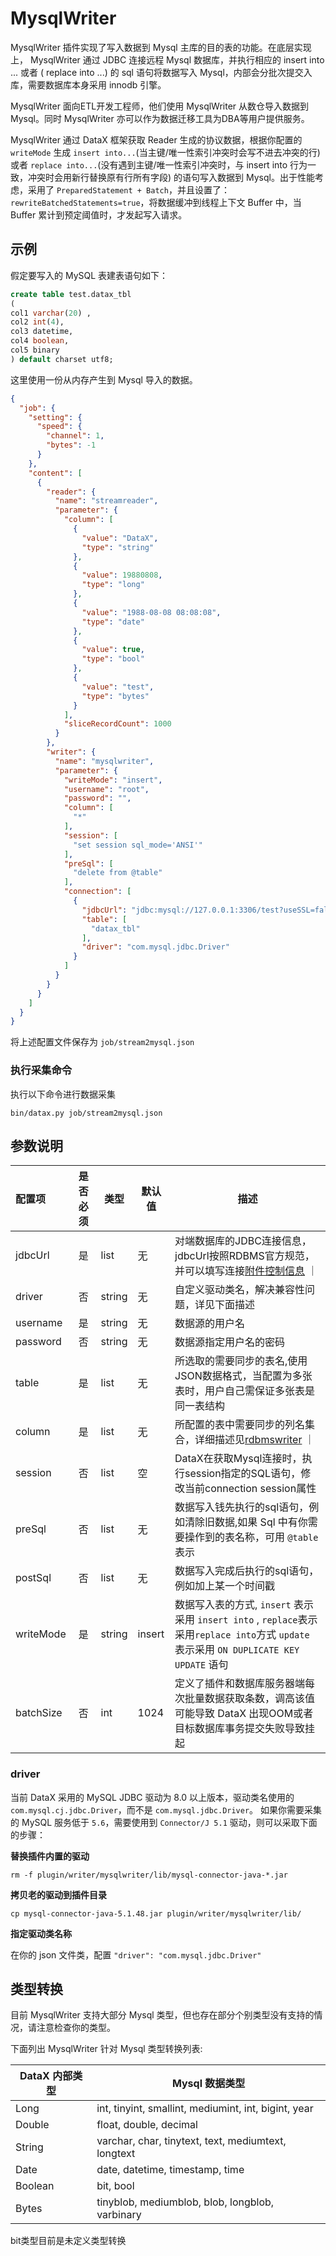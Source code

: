 # MysqlWriter 

MysqlWriter 插件实现了写入数据到 Mysql 主库的目的表的功能。在底层实现上， MysqlWriter 通过 JDBC 连接远程 Mysql 数据库，并执行相应的 insert into ... 或者 ( replace into ...) 的 sql 语句将数据写入 Mysql，内部会分批次提交入库，需要数据库本身采用 innodb 引擎。

MysqlWriter 面向ETL开发工程师，他们使用 MysqlWriter 从数仓导入数据到 Mysql。同时 MysqlWriter 亦可以作为数据迁移工具为DBA等用户提供服务。

MysqlWriter 通过 DataX 框架获取 Reader 生成的协议数据，根据你配置的 `writeMode` 生成 `insert into...`(当主键/唯一性索引冲突时会写不进去冲突的行)
或者 `replace into...`(没有遇到主键/唯一性索引冲突时，与 insert into 行为一致，冲突时会用新行替换原有行所有字段) 的语句写入数据到 Mysql。出于性能考虑，采用了 `PreparedStatement + Batch`，并且设置了：`rewriteBatchedStatements=true`，将数据缓冲到线程上下文 Buffer 中，当 Buffer
累计到预定阈值时，才发起写入请求。

## 示例

假定要写入的 MySQL 表建表语句如下：

```sql
create table test.datax_tbl 
(
col1 varchar(20) ,
col2 int(4),
col3 datetime,
col4 boolean,
col5 binary
) default charset utf8;
```

这里使用一份从内存产生到 Mysql 导入的数据。

```json
{
  "job": {
    "setting": {
      "speed": {
        "channel": 1,
        "bytes": -1
      }
    },
    "content": [
      {
        "reader": {
          "name": "streamreader",
          "parameter": {
            "column": [
              {
                "value": "DataX",
                "type": "string"
              },
              {
                "value": 19880808,
                "type": "long"
              },
              {
                "value": "1988-08-08 08:08:08",
                "type": "date"
              },
              {
                "value": true,
                "type": "bool"
              },
              {
                "value": "test",
                "type": "bytes"
              }
            ],
            "sliceRecordCount": 1000
          }
        },
        "writer": {
          "name": "mysqlwriter",
          "parameter": {
            "writeMode": "insert",
            "username": "root",
            "password": "",
            "column": [
              "*"
            ],
            "session": [
              "set session sql_mode='ANSI'"
            ],
            "preSql": [
              "delete from @table"
            ],
            "connection": [
              {
                "jdbcUrl": "jdbc:mysql://127.0.0.1:3306/test?useSSL=false",
                "table": [
                  "datax_tbl"
                ],
                "driver": "com.mysql.jdbc.Driver"
              }
            ]
          }
        }
      }
    ]
  }
}
```

将上述配置文件保存为  `job/stream2mysql.json`

### 执行采集命令

执行以下命令进行数据采集

```shell
bin/datax.py job/stream2mysql.json
```

## 参数说明

| 配置项          | 是否必须 | 类型  | 默认值 |         描述   |
| :-------------- | :------: | ------ |------------- |-------|
| jdbcUrl         |    是    | list | 无     | 对端数据库的JDBC连接信息，jdbcUrl按照RDBMS官方规范，并可以填写连接[附件控制信息](http://dev.mysql.com/doc/connector-j/en/connector-j-reference-configuration-properties.html) ｜
| driver          |   否     |  string   | 无      | 自定义驱动类名，解决兼容性问题，详见下面描述 |
| username        |    是    | string | 无     | 数据源的用户名 |
| password        |    否    | string | 无     | 数据源指定用户名的密码 |
| table           |    是    | list | 无     | 所选取的需要同步的表名,使用JSON数据格式，当配置为多张表时，用户自己需保证多张表是同一表结构 |
| column          |    是    | list | 无     |  所配置的表中需要同步的列名集合，详细描述见[rdbmswriter](rdbmswriter.md) ｜
| session         | 否      | list | 空  | DataX在获取Mysql连接时，执行session指定的SQL语句，修改当前connection session属性 |
| preSql         |    否    | list  | 无     | 数据写入钱先执行的sql语句，例如清除旧数据,如果 Sql 中有你需要操作到的表名称，可用 `@table` 表示 |
| postSql        |   否      | list | 无    | 数据写入完成后执行的sql语句，例如加上某一个时间戳|
| writeMode       | 是 |     string | insert | 数据写入表的方式, `insert` 表示采用 `insert into` , `replace`表示采用`replace into`方式 `update` 表示采用 `ON DUPLICATE KEY UPDATE` 语句 |
| batchSize       |    否    | int | 1024   | 定义了插件和数据库服务器端每次批量数据获取条数，调高该值可能导致 DataX 出现OOM或者目标数据库事务提交失败导致挂起 |

### driver

当前 DataX 采用的 MySQL JDBC 驱动为 8.0 以上版本，驱动类名使用的 `com.mysql.cj.jdbc.Driver`，而不是 `com.mysql.jdbc.Driver`。
如果你需要采集的 MySQL 服务低于 `5.6`，需要使用到 `Connector/J 5.1` 驱动，则可以采取下面的步骤：

**替换插件内置的驱动**

`rm -f plugin/writer/mysqlwriter/lib/mysql-connector-java-*.jar`

**拷贝老的驱动到插件目录**

`cp mysql-connector-java-5.1.48.jar plugin/writer/mysqlwriter/lib/`

**指定驱动类名称**

在你的 json 文件类，配置 `"driver": "com.mysql.jdbc.Driver"`

## 类型转换

目前 MysqlWriter 支持大部分 Mysql 类型，但也存在部分个别类型没有支持的情况，请注意检查你的类型。

下面列出 MysqlWriter 针对 Mysql 类型转换列表:

| DataX 内部类型| Mysql 数据类型    |
| -------- | -----  |
| Long     |int, tinyint, smallint, mediumint, int, bigint, year|
| Double   |float, double, decimal|
| String   |varchar, char, tinytext, text, mediumtext, longtext    |
| Date     |date, datetime, timestamp, time    |
| Boolean  |bit, bool   |
| Bytes    |tinyblob, mediumblob, blob, longblob, varbinary    |

bit类型目前是未定义类型转换
